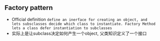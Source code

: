 ## Factory pattern
- Official definition 
  ```define an inerface for creating an object, and lets subsclasses decide which class to instantiate. Factory Method lets a class defer instantiation to subclasses```
- 实际上是让subclass决定如何产生一个object, 父类知识定义了一个接口